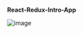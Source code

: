 **React-Redux-Intro-App**

![image](https://user-images.githubusercontent.com/15225177/188442294-cfd39e12-f540-4338-b8e2-e130775c96bf.png)

